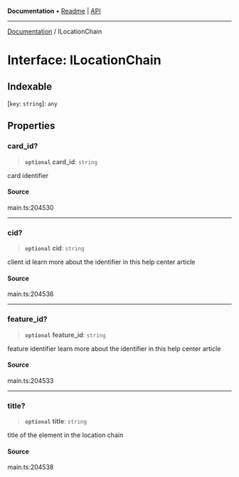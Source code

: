**Documentation** • [Readme](../README.md) \| [API](../globals.md)

***

[Documentation](../README.md) / ILocationChain

# Interface: ILocationChain

## Indexable

 \[`key`: `string`\]: `any`

## Properties

### card\_id?

> **`optional`** **card\_id**: `string`

card identifier

#### Source

main.ts:204530

***

### cid?

> **`optional`** **cid**: `string`

client id
learn more about the identifier in this help center article

#### Source

main.ts:204536

***

### feature\_id?

> **`optional`** **feature\_id**: `string`

feature identifier
learn more about the identifier in this help center article

#### Source

main.ts:204533

***

### title?

> **`optional`** **title**: `string`

title of the element in the location chain

#### Source

main.ts:204538
